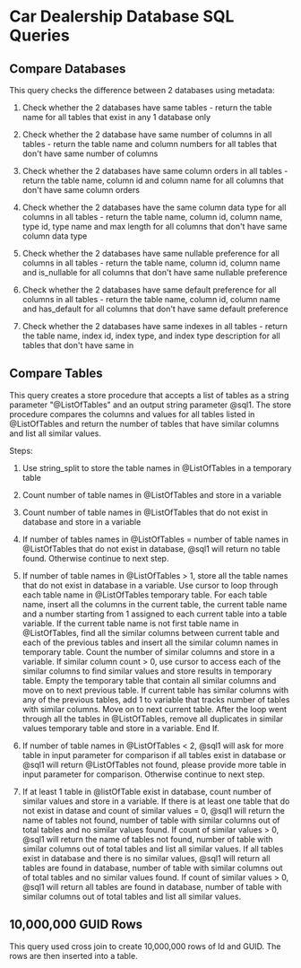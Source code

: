 # Car Dealership Database SQL Queries

## Compare Databases

This query checks the difference between 2 databases using metadata:

1. Check whether the 2 databases have same tables - return the table name for all tables that exist in any 1 database only

2. Check whether the 2 database have same number of columns in all tables - return the table name and column numbers for all tables that don't have same number of columns

3. Check whether the 2 databases have same column orders in all tables - return the table name, column id and column name for all columns that don't have same column orders

4. Check whether the 2 databases have the same column data type for all columns in all tables - return the table name, column id, column name, type id, type name and max length for all columns that don't have same column data type

5. Check whether the 2 databases have same nullable preference for all columns in all tables - return the table name, column id, column name and is_nullable for all columns that don't have same nullable preference 

6. Check whether the 2 databases have same default preference for all columns in all tables - return the table name, column id, column name and has_default for all columns that don't have same default preference 

7. Check whether the 2 databases have same indexes in all tables - return the table name, index id, index type, and index type description for all tables that don't have same in



## Compare Tables

This query creates a store procedure that accepts a list of tables as a string parameter "@ListOfTables" and an output string parameter @sql1. The store procedure compares the columns and values for all tables listed 
in @ListOfTables and return the number of tables that have similar columns and list all similar values.

Steps:

1. Use string_split to store the table names in @ListOfTables in a temporary table

2. Count number of table names in @ListOfTables and store in a variable

3. Count number of table names in @ListOfTables that do not exist in database and store in a variable

4. If number of tables names in @ListOfTables = number of table names in @ListOfTables that do not exist in database, @sql1 will return no table found. Otherwise continue to next step.

5. If number of table names in @ListOfTables > 1, store all the table names that do not exist in database in a variable. Use cursor to loop through each table name in @ListOfTables temporary table. For each table name, insert all the columns in the current table, the current table name and a number starting from 1 assigned to each current table into a table variable. If the current table name is not first table name in @ListOfTables, find all the similar columns between current table and each of the previous tables and insert all the similar column names in temporary table. Count the number of similar columns and store in a variable. If similar column count > 0, use cursor to access each of the similar columns to find similar values and store results in temporary table. Empty the temporary table that contain all similar columns and move on to next previous table. If current table has similar columns with any of the previous tables, add 1 to variable that tracks number of tables with similar columns. Move on to next current table. After the loop went through all the tables in @ListOfTables, remove all duplicates in similar values temporary table and store in a variable. End If.

6. If number of table names in @ListOfTables < 2, @sql1 will ask for more table in input parameter for comparison if all tables exist in database or @sql1 will return @ListOfTables not found, please provide more table in input parameter for comparison. Otherwise continue to next step.

7. If at least 1 table in @listOfTable exist in database, count number of similar values and store in a variable. If there is at least one table that do not exist in datase and count of similar values = 0, @sql1 will return the name of tables not found, number of table with similar columns out of total tables and no similar values found. If count of similar values > 0, @sql1 will return the name of tables not found, number of table with similar columns out of total tables and list all similar values. If all tables exist in database and there is no similar values, @sql1 will return all tables are found in database, number of table with similar columns out of total tables and no similar values found. If count of similar values > 0, @sql1 will return all tables are found in database, number of table with similar columns out of total tables and list all similar values.


## 10,000,000 GUID Rows
This query used cross join to create 10,000,000 rows of Id and GUID. The rows are then inserted into a table.
